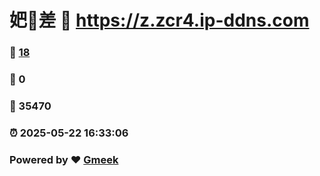 # 妑🔭差 :link: https://z.zcr4.ip-ddns.com 
### :page_facing_up: [18](https://z.zcr4.ip-ddns.com/tag.html) 
### :speech_balloon: 0 
### :hibiscus: 35470 
### :alarm_clock: 2025-05-22 16:33:06 
### Powered by :heart: [Gmeek](https://github.com/Meekdai/Gmeek)
